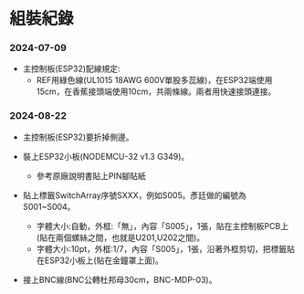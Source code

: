 # 組裝紀錄

### 2024-07-09
+ 主控制板(ESP32)配線規定:
  + REF用綠色線(UL1015 18AWG 600V單股多蕊線)，在ESP32端使用15cm，在香蕉接頭端使用10cm，共兩條線。兩者用快速接頭連接。
 
### 2024-08-22
+ 主控制板(ESP32)要折掉側邊。
+ 裝上ESP32小板(NODEMCU-32 v1.3 G349)。
  + 參考原廠說明書貼上PIN腳貼紙
+ 貼上標籤SwitchArray序號SXXX，例如S005。彥廷做的編號為S001~S004。
  + 字體大小:自動，外框:「無」，內容「S005」，1張，貼在主控制板PCB上(貼在兩個螺絲之間，也就是U201,U202之間)。
  + 字體大小:10pt，外框:1/7，內容「S005」，1張，沿著外框剪切，把標籤貼在ESP32小板上(貼在金鐘罩上面)。
  
+ 接上BNC線(BNC公轉杜邦母30cm，BNC-MDP-03)。
